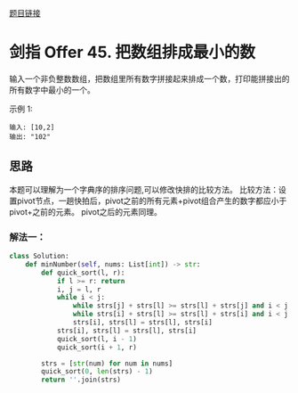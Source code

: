 [题目链接](https://leetcode-cn.com/problems/ba-shu-zu-pai-cheng-zui-xiao-de-shu-lcof/)
# 剑指 Offer 45. 把数组排成最小的数

输入一个非负整数数组，把数组里所有数字拼接起来排成一个数，打印能拼接出的所有数字中最小的一个。

示例 1:
```
输入: [10,2]
输出: "102"
```

## 思路
本题可以理解为一个字典序的排序问题,可以修改快排的比较方法。
比较方法：设置pivot节点，一趟快拍后，pivot之前的所有元素+pivot组合产生的数字都应小于pivot+之前的元素。 pivot之后的元素同理。

### 解法一：

```python
class Solution:
    def minNumber(self, nums: List[int]) -> str:
        def quick_sort(l, r):
            if l >= r: return
            i, j = l, r
            while i < j:
                while strs[j] + strs[l] >= strs[l] + strs[j] and i < j: j -= 1
                while strs[i] + strs[l] >= strs[l] + strs[i] and i < j: i += 1
                strs[i], strs[l] = strs[l], strs[i]
            strs[i], strs[l] = strs[l], strs[i]
            quick_sort(l, i - 1)
            quick_sort(i + 1, r)

        strs = [str(num) for num in nums]
        quick_sort(0, len(strs) - 1)
        return ''.join(strs)
```

